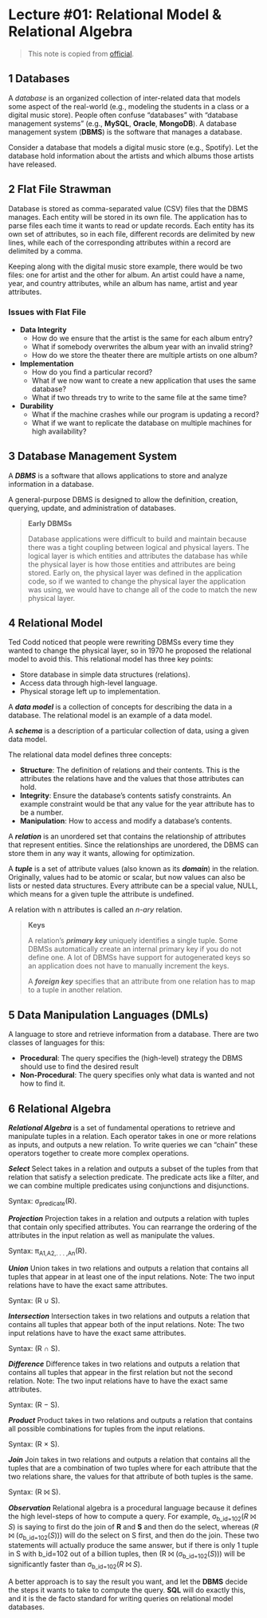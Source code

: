 # Lecture #01: Relational Model & Relational Algebra

> This note is copied from [official](https://15445.courses.cs.cmu.edu/fall2020/notes/01-introduction.pdf).

## 1 Databases

A *database* is an organized collection of inter-related data that models some aspect of the real-world (e.g., modeling the students in a class or a digital music store). People often confuse “databases” with “database management systems” (e.g., **MySQL**, **Oracle**, **MongoDB**). A database management system (**DBMS**) is the software that manages a database. 

Consider a database that models a digital music store (e.g., Spotify). Let the database hold information about the artists and which albums those artists have released.

## 2 Flat File Strawman

Database is stored as comma-separated value (CSV) files that the DBMS manages. Each entity will be stored in its own file. The application has to parse files each time it wants to read or update records. Each entity has its own set of attributes, so in each file, different records are delimited by new lines, while each of the corresponding attributes within a record are delimited by a comma. 

Keeping along with the digital music store example, there would be two files: one for artist and the other for album. An artist could have a name, year, and country attributes, while an album has name, artist and year attributes.

### Issues with Flat File

- **Data Integrity** 
  - How do we ensure that the artist is the same for each album entry? 
  - What if somebody overwrites the album year with an invalid string? 
  - How do we store the theater there are multiple artists on one album?
- **Implementation**
  - How do you find a particular record?
  - What if we now want to create a new application that uses the same database?
  - What if two threads try to write to the same file at the same time? 
- **Durability**
  - What if the machine crashes while our program is updating a record?
  - What if we want to replicate the database on multiple machines for high availability?

## 3 Database Management System

A ***DBMS*** is a software that allows applications to store and analyze information in a database.

A general-purpose DBMS is designed to allow the definition, creation, querying, update, and administration of databases.

> **Early DBMSs**
>
> Database applications were difficult to build and maintain because there was a tight coupling between logical and physical layers. The logical layer is which entities and attributes the database has while the physical layer is how those entities and attributes are being stored. Early on, the physical layer was defined in the application code, so if we wanted to change the physical layer the application was using, we would have to change all of the code to match the new physical layer.

## 4 Relational Model

Ted Codd noticed that people were rewriting DBMSs every time they wanted to change the physical layer, so in 1970 he proposed the relational model to avoid this. This relational model has three key points:

- Store database in simple data structures (relations).
- Access data through high-level language.
- Physical storage left up to implementation.

A ***data model*** is a collection of concepts for describing the data in a database. The relational model is an example of a data model.

A ***schema*** is a description of a particular collection of data, using a given data model. 

The relational data model defines three concepts:

- **Structure**: The definition of relations and their contents. This is the attributes the relations have and the values that those attributes can hold.
- **Integrity**: Ensure the database’s contents satisfy constraints. An example constraint would be that any value for the year attribute has to be a number.
- **Manipulation**: How to access and modify a database’s contents.

A ***relation*** is an unordered set that contains the relationship of attributes that represent entities. Since the relationships are unordered, the DBMS can store them in any way it wants, allowing for optimization. 

A ***tuple*** is a set of attribute values (also known as its ***domain***) in the relation. Originally, values had to be atomic or scalar, but now values can also be lists or nested data structures. Every attribute can be a special value, NULL, which means for a given tuple the attribute is undefined. 

A relation with n attributes is called an *n-ary* relation.

> **Keys**
>
> A relation’s ***primary key*** uniquely identifies a single tuple. Some DBMSs automatically create an internal primary key if you do not define one. A lot of DBMSs have support for autogenerated keys so an application does not have to manually increment the keys. 
>
> A ***foreign key*** specifies that an attribute from one relation has to map to a tuple in another relation.

## 5 Data Manipulation Languages (DMLs)

A language to store and retrieve information from a database. There are two classes of languages for this:

- **Procedural**: The query specifies the (high-level) strategy the DBMS should use to find the desired result
- **Non-Procedural**: The query specifies only what data is wanted and not how to find it.

## 6 Relational Algebra

***Relational Algebra*** is a set of fundamental operations to retrieve and manipulate tuples in a relation. Each operator takes in one or more relations as inputs, and outputs a new relation. To write queries we can “chain” these operators together to create more complex operations.



***Select***
Select takes in a relation and outputs a subset of the tuples from that relation that satisfy a selection predicate. The predicate acts like a filter, and we can combine multiple predicates using conjunctions and disjunctions. 

Syntax: σ<sub>predicate</sub>(R).



***Projection***
Projection takes in a relation and outputs a relation with tuples that contain only specified attributes. You can rearrange the ordering of the attributes in the input relation as well as manipulate the values. 

Syntax: π<sub>A1,A2,. . . ,An</sub>(R).



***Union***
Union takes in two relations and outputs a relation that contains all tuples that appear in at least one of the input relations. Note: The two input relations have to have the exact same attributes. 

Syntax: (R ∪ S).



***Intersection***
Intersection takes in two relations and outputs a relation that contains all tuples that appear both of the input relations. Note: The two input relations have to have the exact same attributes. 

Syntax: (R ∩ S).



***Difference***
Difference takes in two relations and outputs a relation that contains all tuples that appear in the first relation but not the second relation. Note: The two input relations have to have the exact same attributes.

Syntax: (R − S).



***Product***
Product takes in two relations and outputs a relation that contains all possible combinations for tuples from the input relations. 

Syntax: (R × S).



***Join***
Join takes in two relations and outputs a relation that contains all the tuples that are a combination of two tuples where for each attribute that the two relations share, the values for that attribute of both tuples is the same.

 Syntax: (R ⨝ S).



***Observation***
Relational algebra is a procedural language because it defines the high level-steps of how to compute a query. For example, σ<sub>b_id=102</sub>(*R* ⨝ *S*) is saying to first do the join of **R** and **S** and then do the select, whereas (*R* ⨝ (σ<sub>b_id=102</sub>(*S*))) will do the select on S first, and then do the join. These two statements will actually produce the same answer, but if there is only 1 tuple in S with b_id=102 out of a billion tuples, then (R ⨝ (σ<sub>b_id=102</sub>(*S*))) will be significantly faster than σ<sub>b_id=102</sub>(*R* ⨝ *S*). 

A better approach is to say the result you want, and let the **DBMS** decide the steps it wants to take to compute the query. **SQL** will do exactly this, and it is the de facto standard for writing queries on relational model databases.

